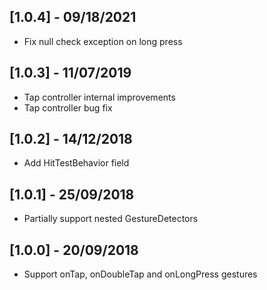 ## [1.0.4] - 09/18/2021

- Fix null check exception on long press
## [1.0.3] - 11/07/2019

- Tap controller internal improvements
- Tap controller bug fix

## [1.0.2] - 14/12/2018

- Add HitTestBehavior field

## [1.0.1] - 25/09/2018

- Partially support nested GestureDetectors

## [1.0.0] - 20/09/2018

- Support onTap, onDoubleTap and onLongPress gestures
